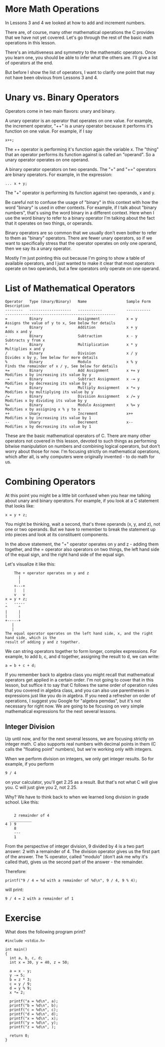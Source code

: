 More Math Operations
====================

In Lessons 3 and 4 we looked at how to add and increment numbers.

There are, of course, many other mathematical operations the C provides that we have not
yet covered. Let's go through the rest of the basic math operations in this lesson.

There's an intuitiveness and symmetry to the mathematic operators. Once you learn one,
you should be able to infer what the others are. I'll give a list of operators at the end.

But before I show the list of operators, I want to clarify one point that may not have been
obvious from Lessons 3 and 4.

Unary vs. Binary Operators
==========================

Operators come in two main flavors: unary and binary.

A unary operator is an operator that operates on one value. For example, the increment
operator, "++" is a unary operator because it performs it's function on one value. For
example, if I say

```
x++;
```

The ++ operator is performing it's function again the variable x. The "thing" that an operator
performs its function against is called an "operand". So a unary operator operates on one
operand.

A binary operator operators on two operands. The "+" and "+=" operators are binary operators.
For example, in the expression:

```
... x + y;
```

The "+" operator is performing its function against two operands, x and y.

Be careful not to confuse the usage of "binary" in this context with how the word "binary"
is used in other contexts. For example, if I talk about "binary numbers", that's using the
word binary in a different context. Here when I use the word binary to refer to a binary operator
I'm talking about the fact that it operates on two things, or operands.

Binary operators are so common that we usually don't even bother to refer to them as "binary"
operators. There are fewer unary operators, so if we want to specifically stress that the operator
operates on only one operand, then we say its a unary operator.

Mostly I'm just pointing this out because I'm going to show a table of available operators, and I
just wanted to make it clear that most operators operate on two operands, but a few operators only
operate on one operand.

List of Mathematical Operators
==============================

```
Operator   Type (Unary/Binary)   Name                  Sample Form     Description
--------   -------------------   -----------           -----------     --------------------------------------------------
=          Binary                Assignment            x = y           Assigns the value of y to x, See below for details
+          Binary                Addition              x + y           Adds x and y
-          Binary                Subtraction           x - y           Subtracts y from x
*          Binary                Multiplication        x * y           Multiplies x and y
/          Binary                Division              x / y           Divides x by y, See below for more details
%          Binary                Modulo                x % y           Finds the remainder of x / y, See below for details
+=         Binary                Add Assignment        x += y          Modifies x by increasing its value by y
-=         Binary                Subtract Assignment   x -= y          Modifies x by decreasing its value by y
*=         Binary                Multiply Assignment   x *= y          Modifies x by multiplying its value by y
/=         Binary                Division Assignment   x /= y          Modifies x by dividing its value by y
%=         Binary                Modulo Assignment     x %= y          Modifies x by assigning x % y to x
++         Unary                 Increment             x++             Modifies x by increasing its value by 1
--         Unary                 Decrement             x--             Modifies x by decreasing its value by 1
```

These are the basic mathematical operators of C. There are many other operators not covered in this lesson, devoted
to such things as performing bitwise manipulation on numbers and combining logical operators, but don't worry about 
those for now. I'm focusing strictly on mathematical operations, which after all, is why computers were originally
invented - to do math for us.

Combining Operators
===================

At this point you might be a little bit confused when you hear me talking about unary and binary operators.
For example, if you look at a C statement that looks like:

```
x = y + z;
```

You might be thinking, wait a second, that's three operands (x, y, and z), not one or two operands. But we have to remember
to break the statement up into pieces and look at its constituent components.

In the above statement, the "+" operator operates on y and z - adding them together, and the = operator also
operators on two things, the left hand side of the equal sign, and the right hand side of the equal sign.

Let's visualize it like this:

```
    The + operator operates on y and z
      |
      |
    +---+
    |   |
    v   v
x = y + z;
-   -----
^     ^
|     |
|     |
+-----+
   |
   |
The equal operator operates on the left hand side, x, and the right hand side, which is the
result of adding y and z together.
```

We can string operators together to form longer, complex expressions. For example, to add b, c, and d
together, assigning the result to d, we can write:

```
a = b + c + d;
```

If you remember back to algebra class you might recall that mathematical operators get applied in a
certain order. I'm not going to cover that in this lesson, but suffice it to say that C follows the
same order of operation rules that you covered in algebra class, and you can also use parentheses in
expressions just like you do in algebra. If you need a refresher on order of operations, I suggest you
Google for "algebra pemdas", but it's not necessary for right now. We are going to be focusing on very
simple mathematical expressions for the next several lessons.

Integer Division
----------------

Up until now, and for the next several lessons, we are focusing strictly on integer math. C also
supports real numbers with decimal points in them (C calls the "floating point" numbers), but we're
working only with integers.

When we perform division on integers, we only get integer results. So for example, if you perform

```
9 / 4
```

on your calculator, you'll get 2.25 as a result. But that's not what C will give you. C will just give
you 2, not 2.25.

Why? We have to think back to when we learned long division in grade school. Like this:

```

    2 remainder of 4
  __________
4 ) 9
    8
    ---
    1
```    

From the perspective of integer division, 9 divided by 4 is a two part answer: 2 with a remainder of 4. 
The division operator gives us the first part of the answer. The % operator, called "modulo" (don't ask
me why it's called that), gives us the second part of the answer - the remainder.

Therefore:

```
printf("9 / 4 = %d with a remainder of %d\n", 9 / 4, 9 % 4);
```

will print:

```
9 / 4 = 2 with a remainder of 1
```

Exercise
========

What does the following program print?

```
#include <stdio.h>

int main()
{
  int a, b, c, d;
  int x = 30, y = 40, z = 50;

  a = x - y;
  y -= 5;
  b = z * 3;
  c = y / 9;
  d = y % 9;
  x *= 2;

  printf("a = %d\n", a);
  printf("b = %d\n", b);
  printf("c = %d\n", c);
  printf("d = %d\n", d);
  printf("x = %d\n", x);
  printf("y = %d\n", y);
  printf("z = %d\n", );

  return 0;
}
